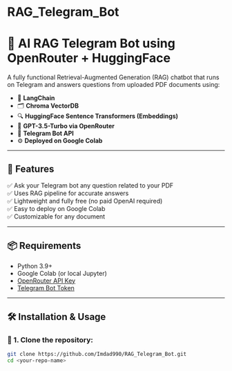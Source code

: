 # RAG_Telegram_Bot
# 🤖 AI RAG Telegram Bot using OpenRouter + HuggingFace

A fully functional Retrieval-Augmented Generation (RAG) chatbot that runs on Telegram and answers questions from uploaded PDF documents using:

- 🧠 **LangChain**
- 🗂️ **Chroma VectorDB**
- 🔍 **HuggingFace Sentence Transformers (Embeddings)**
- 💬 **GPT-3.5-Turbo via OpenRouter**
- 📱 **Telegram Bot API**
- ⚙️ **Deployed on Google Colab**

---

## 🚀 Features

✅ Ask your Telegram bot any question related to your PDF  
✅ Uses RAG pipeline for accurate answers  
✅ Lightweight and fully free (no paid OpenAI required)  
✅ Easy to deploy on Google Colab  
✅ Customizable for any document  

---

## 📦 Requirements

- Python 3.9+
- Google Colab (or local Jupyter)
- [OpenRouter API Key](https://openrouter.ai/)
- [Telegram Bot Token](https://t.me/BotFather)

---

## 🛠️ Installation & Usage

### 🔹 1. Clone the repository:

```bash
git clone https://github.com/Imdad990/RAG_Telegram_Bot.git
cd <your-repo-name>
